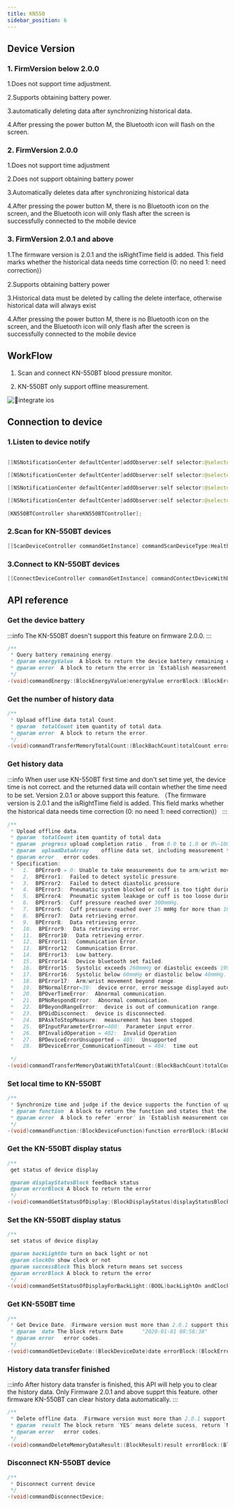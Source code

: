 ```yaml
---
title: KN550
sidebar_position: 6
---
```


## Device Version

### 1. FirmVersion below 2.0.0

1.Does not support time adjustment.

2.Supports obtaining battery power.

3.automatically deleting data after synchronizing historical data.

4.After pressing the power button M, the Bluetooth icon will flash on the screen.

### 2. FirmVersion 2.0.0
1.Does not support time adjustment

2.Does not support obtaining battery power

3.Automatically deletes data after synchronizing historical data

4.After pressing the power button M, there is no Bluetooth icon on the screen, and the Bluetooth icon will only flash after the screen is successfully connected to the mobile device

### 3. FirmVersion 2.0.1 and above

1.The firmware version is 2.0.1 and the isRightTime field is added. This field marks whether the historical data needs time correction (0: no need 1: need correction)）

2.Supports obtaining battery power

3.Historical data must be deleted by calling the delete interface, otherwise historical data will always exist

4.After pressing the power button M, there is no Bluetooth icon on the screen, and the Bluetooth icon will only flash after the screen is successfully connected to the mobile device

## WorkFlow

1. Scan and connect KN-550BT blood pressure monitor.

2. KN-550BT only support offline measurement.

![integrate ios](/iOS_550BT_1.png)

## Connection to device

### 1.Listen to device notify

```java

[[NSNotificationCenter defaultCenter]addObserver:self selector:@selector(DeviceDiscover:) name:KN550BTDiscover object:nil];

[[NSNotificationCenter defaultCenter]addObserver:self selector:@selector(DeviceConnectFail:) name:KN550BTConnectFailed object:nil];

[[NSNotificationCenter defaultCenter]addObserver:self selector:@selector(DeviceConnect:) name:KN550BTConnectNoti object:nil];

[[NSNotificationCenter defaultCenter]addObserver:self selector:@selector(DeviceDisConnect:) name:KN550BTDisConnectNoti object:nil];
            
[KN550BTController shareKN550BTController];
```

### 2.Scan for KN-550BT devices

```java
[[ScanDeviceController commandGetInstance] commandScanDeviceType:HealthDeviceType_KN550BT];
```

### 3.Connect to KN-550BT devices

```java
[[ConnectDeviceController commandGetInstance] commandContectDeviceWithDeviceType:HealthDeviceType_KN550BT andSerialNub:deviceMac];
```

## API reference

### Get the device battery

:::info
The KN-550BT doesn't support this feature on firmware 2.0.0.
:::

```java
/**
 * Query battery remaining energy.
 * @param energyValue  A block to return the device battery remaining energy percentage, ‘80’ stands for 80%.
 * @param error  A block to return the error in ‘Establish measurement connection’
 */
-(void)commandEnergy:(BlockEnergyValue)energyValue errorBlock:(BlockError)error;
```

### Get the number of history data

```java
/**
 * Upload offline data total Count.
 * @param  totalCount item quantity of total data.
 * @param error  A block to return the error.
 */
-(void)commandTransferMemoryTotalCount:(BlockBachCount)totalCount errorBlock:(BlockError)error;
```

### Get history data

:::info
When user use KN-550BT first time and don't set time yet, the device time is not correct. 
and the returned data will contain whether the time need to be set. Version 2.0.1 or above support this feature.
（The firmware version is 2.0.1 and the isRightTime field is added. This field marks whether the historical data needs time correction (0: no need 1: need correction)）
:::

```java
/**
 * Upload offline data.
 * @param  totalCount item quantity of total data
 * @param  progress upload completion ratio , from 0.0 to 1.0 or 0%~100％, 100% means upload completed.
 * @param  uploadDataArray    offline data set, including measurement time, systolic pressure, diastolic pressure, pulse rate, irregular judgment. corresponding KEYs are time, sys, dia, heartRate, irregular.
 * @param error   error codes.
 * Specification:
 *   1.  BPError0 = 0: Unable to take measurements due to arm/wrist movements.
 *   2.  BPError1:  Failed to detect systolic pressure.
 *   3.  BPError2:  Failed to detect diastolic pressure.
 *   4.  BPError3:  Pneumatic system blocked or cuff is too tight during inflation.
 *   5.  BPError4:  Pneumatic system leakage or cuff is too loose during inflation.
 *   6.  BPError5:  Cuff pressure reached over 300mmHg.
 *   7.  BPError6:  Cuff pressure reached over 15 mmHg for more than 160 seconds.
 *   8.  BPError7:  Data retrieving error.
 *   9.  BPError8:  Data retrieving error.
 *   10.  BPError9:  Data retrieving error.
 *   11.  BPError10:  Data retrieving error.
 *   12.  BPError11:  Communication Error.
 *   13.  BPError12:  Communication Error.
 *   14.  BPError13:  Low battery.
 *   15.  BPError14:  Device bluetooth set failed.
 *   16.  BPError15:  Systolic exceeds 260mmHg or diastolic exceeds 199mmHg.
 *   17.  BPError16:  Systolic below 60mmHg or diastolic below 40mmHg.
 *   18.  BPError17:  Arm/wrist movement beyond range.
 *   19.  BPNormalError=30:  device error, error message displayed automatically.
 *   20.  BPOverTimeError:  Abnormal communication.
 *   21.  BPNoRespondError:  Abnormal communication.
 *   22.  BPBeyondRangeError:  device is out of communication range.
 *   23.  BPDidDisconnect:  device is disconnected.
 *   24.  BPAskToStopMeasure:  measurement has been stopped.
 *   25.  BPInputParameterError=400:  Parameter input error.
 *   26.  BPInvalidOperation = 402:  Invalid Operation
 *   27.  BPDeviceErrorUnsupported = 403:  Unsupported
 *   28.  BPDeviceError_CommunicationTimeout = 404:  time out
    
 */
-(void)commandTransferMemoryDataWithTotalCount:(BlockBachCount)totalCount progress:(BlockBachProgress)progress dataArray:(BlockBachArray)uploadDataArray errorBlock:(BlockError)error;
```

### Set local time to KN-550BT

```java
/**
 * Synchronize time and judge if the device supports the function of up Air Measurement, arm Measurement, Angle Sensor, Angle Setting, HSD, Offline Memory, mutable Groups Upload, Self Upgrade. ‘True’ means yes or on, ‘False’ means no or off.
 * @param function  A block to return the function and states that the device supports.
 * @param error  A block to refer ‘error’ in ‘Establish measurement connection’ in KN550BT.
 */
-(void)commandFunction:(BlockDeviceFunction)function errorBlock:(BlockError)error;
```

### Get the KN-550BT display status

```java
/**
 get status of device display

 @param displayStatusBlock feedback status
 @param errorBlock A block to return the error
 */
-(void)commandGetStatusOfDisplay:(BlockDisplayStatus)displayStatusBlock error:(BlockError)errorBlock;
```

### Set the KN-550BT display status

```java
/**
 set status of device display

 @param backLightOn turn on back light or not
 @param clockOn show clock or not
 @param successBlock This block return means set success
 @param errorBlock A block to return the error
 */
-(void)commandSetStatusOfDisplayForBackLight:(BOOL)backLightOn andClock:(BOOL)clockOn resultSuccess:(BlockSuccess)successBlock error:(BlockError)errorBlock;
```

### Get KN-550BT time
```java
/**
 * Get Device Date.（Firmware version must more than 2.0.1 support this API）
 * @param  date The block return Date      "2020-01-01 08:56:38"
 * @param error   error codes.
 */
-(void)commandGetDeviceDate:(BlockDeviceDate)date errorBlock:(BlockError)error;
```
### History data transfer finished

:::info
After history data transfer is finished, this API will help you to clear the history data.
Only Firmware 2.0.1 and above supprt this feature. other firmware KN-550BT can clear history data automatically.
:::

```java
/**
 * Delete offline data.（Firmware version must more than 2.0.1 support this API）
 * @param  result The block return ‘YES’ means delete sucess, return ‘NO’ means delete fail.
 * @param error   error codes.
 */
-(void)commandDeleteMemoryDataResult:(BlockResult)result errorBlock:(BlockError)error;
```

### Disconnect KN-550BT device

```java
/**
 * Disconnect current device
 */
-(void)commandDisconnectDevice;
```
